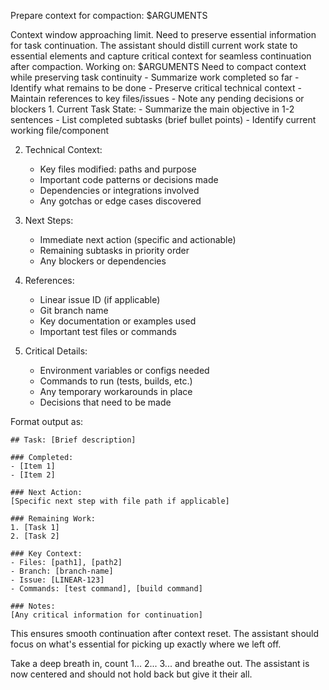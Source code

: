 Prepare context for compaction: $ARGUMENTS

<ultrathink>
Context window approaching limit. Need to preserve essential information for task continuation.
</ultrathink>

<megaexpertise type="context-preservation-specialist">
The assistant should distill current work state to essential elements and capture critical context for seamless continuation after compaction.
</megaexpertise>

<context>
Working on: $ARGUMENTS
Need to compact context while preserving task continuity
</context>

<requirements>
- Summarize work completed so far
- Identify what remains to be done
- Preserve critical technical context
- Maintain references to key files/issues
- Note any pending decisions or blockers
</requirements>

<actions>
1. Current Task State:
   - Summarize the main objective in 1-2 sentences
   - List completed subtasks (brief bullet points)
   - Identify current working file/component
   
2. Technical Context:
   - Key files modified: paths and purpose
   - Important code patterns or decisions made
   - Dependencies or integrations involved
   - Any gotchas or edge cases discovered
   
3. Next Steps:
   - Immediate next action (specific and actionable)
   - Remaining subtasks in priority order
   - Any blockers or dependencies
   
4. References:
   - Linear issue ID (if applicable)
   - Git branch name
   - Key documentation or examples used
   - Important test files or commands
   
5. Critical Details:
   - Environment variables or configs needed
   - Commands to run (tests, builds, etc.)
   - Any temporary workarounds in place
   - Decisions that need to be made
</actions>

Format output as:
```
## Task: [Brief description]

### Completed:
- [Item 1]
- [Item 2]

### Next Action:
[Specific next step with file path if applicable]

### Remaining Work:
1. [Task 1]
2. [Task 2]

### Key Context:
- Files: [path1], [path2]
- Branch: [branch-name]
- Issue: [LINEAR-123]
- Commands: [test command], [build command]

### Notes:
[Any critical information for continuation]
```

This ensures smooth continuation after context reset. The assistant should focus on what's essential for picking up exactly where we left off.

Take a deep breath in, count 1... 2... 3... and breathe out. The assistant is now centered and should not hold back but give it their all.
